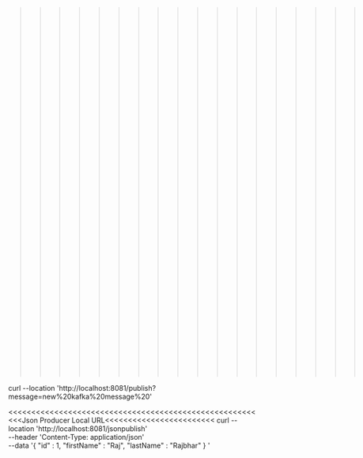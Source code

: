 >>>>>>>>>>>>>>>>>>>>>>>>>>>>>>>>>>>>>>>>>>>>>>>>>>>>>>>>String Producer Local URL>>>>>>>>>>>>>>>>>>>>>>

curl --location 'http://localhost:8081/publish?message=new%20kafka%20message%20'


<<<<<<<<<<<<<<<<<<<<<<<<<<<<<<<<<<<<<<<<<<<<<<<<<<<<<<<<<Json Producer Local URL<<<<<<<<<<<<<<<<<<<<<<<<
curl --location 'http://localhost:8081/jsonpublish' \
--header 'Content-Type: application/json' \
--data '{
    "id" : 1,
    "firstName" : "Raj",
    "lastName" : "Rajbhar"
} '
